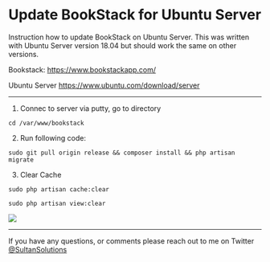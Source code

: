 # Update BookStack for Ubuntu Server

Instruction how to update BookStack on Ubuntu Server. This was written with Ubuntu Server version 18.04 but should work the same on other versions. 

Bookstack: https://www.bookstackapp.com/

Ubuntu Server https://www.ubuntu.com/download/server

----




1) Connec to server via putty, go to directory

`cd /var/www/bookstack`

2) Run following code:

`sudo git pull origin release && composer install && php artisan migrate`

3) Clear Cache

`sudo php artisan cache:clear`


`sudo php artisan view:clear`



<img src="https://i.imgur.com/nAd5z1w.png">


----

If you have any questions, or comments please reach out to me on Twitter <a href="https://twitter.com/sultansolutions"> @SultanSolutions </a> 
